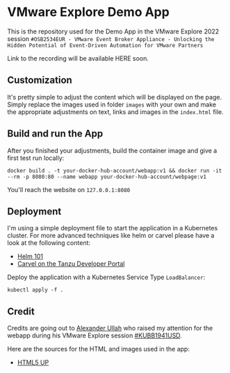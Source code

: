 # VMware Explore Demo App

This is the repository used for the Demo App in the VMware Explore 2022 session `#OSB2534EUR - VMware Event Broker Appliance - Unlocking the Hidden Potential of Event-Driven Automation for VMware Partners`

Link to the recording will be available HERE soon.

## Customization

It's pretty simple to adjust the content which will be displayed on the page. Simply replace the images used in folder `images` with your own and make the appropriate adjustments on text, links and images in the `index.html` file.

## Build and run the App

After you finished your adjustments, build the container image and give a first test run locally:

```shell
docker build . -t your-docker-hub-account/webapp:v1 && docker run -it --rm -p 8080:80 --name webapp your-docker-hub-account/webpage:v1
```

You'll reach the website on `127.0.0.1:8080`

## Deployment

I'm using a simple deployment file to start the application in a Kubernetes cluster. For more advanced techniques like helm or carvel please have a look at the following content:

* [Helm 101](https://kube.academy/courses/helm-101)
* [Carvel on the Tanzu Developer Portal](https://tanzu.vmware.com/developer/guides/kubernetes/carvel/)

Deploy the application with a Kubernetes Service Type `LoadBalancer`:

```shell
kubectl apply -f .
```

## Credit

Credits are going out to [Alexander Ullah](https://github.com/beyondelastic) who raised my attention for the webapp during his VMware Explore session [#KUBB1941USD](https://www.vmware.com/explore/video-library/video-landing.html?sessionid=1652910378821001NMRa&videoId=6311393838112).

Here are the sources for the HTML and images used in the app:

* [HTML5 UP](https://html5up.net/)
